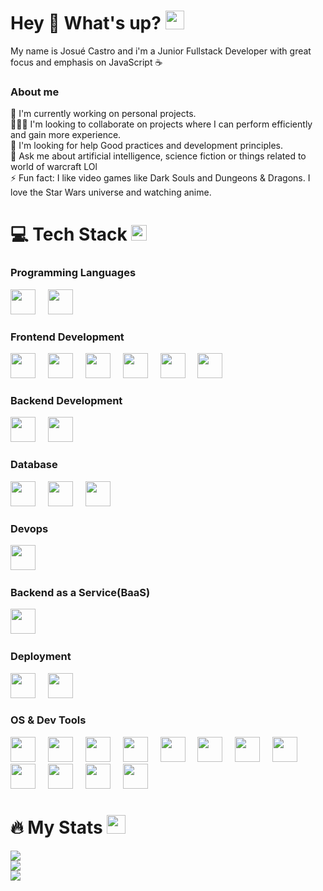 # Hey 👋 What's up? <img src="https://media.giphy.com/media/WUlplcMpOCEmTGBtBW/giphy.gif" width="30">
My name is Josué Castro and i'm a Junior Fullstack Developer with great focus and emphasis on JavaScript ☕
### About me
🔭 I'm currently working on personal projects.<br>🧑‍🤝‍🧑 I'm looking to collaborate on projects where I can perform efficiently and gain more experience.<br>🤝 I'm looking for help Good practices and development principles.<br>💬 Ask me about artificial intelligence, science fiction or things related to world of warcraft LOl<br>⚡ Fun fact: I like video games like Dark Souls and Dungeons & Dragons. I love the Star Wars universe and watching anime.

# 💻 Tech Stack <img src="https://media2.giphy.com/media/QssGEmpkyEOhBCb7e1/giphy.gif?cid=ecf05e47a0n3gi1bfqntqmob8g9aid1oyj2wr3ds3mg700bl&rid=giphy.gif" width ="25">
### Programming Languages
<div align="left">
  <img src="https://cdn.jsdelivr.net/gh/devicons/devicon@latest/icons/javascript/javascript-original.svg" height="40" /> 
  <img width="12 /">
  <img src="https://cdn.jsdelivr.net/gh/devicons/devicon@latest/icons/typescript/typescript-original.svg" height="40" />
  <img width="12 /">
</div>

### Frontend Development
<div align="left">
  <img src="https://cdn.jsdelivr.net/gh/devicons/devicon@latest/icons/html5/html5-original.svg" height="40" />
  <img width="12 /">
  <img src="https://cdn.jsdelivr.net/gh/devicons/devicon@latest/icons/css3/css3-original.svg" height="40" />
  <img width="12 /">
  <img src="https://cdn.jsdelivr.net/gh/devicons/devicon@latest/icons/bootstrap/bootstrap-original.svg" height="40" /> 
  <img width="12 /">
  <img src="https://cdn.jsdelivr.net/gh/devicons/devicon@latest/icons/materialui/materialui-original.svg" height="40" />
  <img width="12 /">
  <img src="https://cdn.jsdelivr.net/gh/devicons/devicon@latest/icons/react/react-original.svg" height="40" />
  <img width="12 /">
  <img src="https://cdn.jsdelivr.net/gh/devicons/devicon@latest/icons/vitejs/vitejs-original.svg" height="40" />
  <img width="12 /">
</div>

### Backend Development
<div align="left">
  <img src="https://cdn.jsdelivr.net/gh/devicons/devicon@latest/icons/nodejs/nodejs-original.svg" height="40" />
  <img width="12 /">
  <img src="https://cdn.jsdelivr.net/gh/devicons/devicon@latest/icons/express/express-original.svg" height="40"  />
  <img width="12 /">
</div>

### Database
<div align="left">
  <img src="https://cdn.jsdelivr.net/gh/devicons/devicon@latest/icons/mongodb/mongodb-original.svg" height="40" />
  <img width="12 /">
  <img src="https://cdn.jsdelivr.net/gh/devicons/devicon@latest/icons/postgresql/postgresql-original.svg" height="40" />
  <img width="12 /">
  <img src="https://cdn.jsdelivr.net/gh/devicons/devicon@latest/icons/prisma/prisma-original.svg" height="40" />
  <img width="12 /">
</div>

### Devops
<div align="left">
  <img src="https://cdn.jsdelivr.net/gh/devicons/devicon@latest/icons/docker/docker-original.svg" height="40" />
  <img width="12 /">
</div>

### Backend as a Service(BaaS)
<div align="left">
  <img src="https://cdn.jsdelivr.net/gh/devicons/devicon@latest/icons/firebase/firebase-original.svg" height="40" />
  <img width="12 /">
</div>
 
### Deployment
<div align="left">
  <img src="https://cdn.jsdelivr.net/gh/devicons/devicon@latest/icons/netlify/netlify-original.svg"  height="40" />
  <img width="12 /">
  <img src="https://cdn.jsdelivr.net/gh/devicons/devicon@latest/icons/railway/railway-original.svg"  height="40" />
  <img width="12 /">
</div>

### OS & Dev Tools
<div align="left">
  <img src="https://cdn.jsdelivr.net/gh/devicons/devicon@latest/icons/linux/linux-original.svg" height="40" />
  <img width="12 /">
  <img src="https://cdn.jsdelivr.net/gh/devicons/devicon@latest/icons/ubuntu/ubuntu-original.svg" height="40" />
  <img width="12 /">
  <img src="https://cdn.jsdelivr.net/gh/devicons/devicon@latest/icons/windows11/windows11-original.svg" height="40" />
  <img width="12 /">
  <img src="https://cdn.jsdelivr.net/gh/devicons/devicon@latest/icons/bash/bash-original.svg" height="40" />
  <img width="12 /">
  <img src="https://cdn.jsdelivr.net/gh/devicons/devicon@latest/icons/powershell/powershell-original.svg" height="40" />
  <img width="12 /">
  <img src="https://cdn.jsdelivr.net/gh/devicons/devicon@latest/icons/markdown/markdown-original.svg" height="40" />
  <img width="12 /">
  <img src="https://cdn.jsdelivr.net/gh/devicons/devicon@latest/icons/npm/npm-original-wordmark.svg" height="40" />
  <img width="12 /">
  <img src="https://cdn.jsdelivr.net/gh/devicons/devicon@latest/icons/git/git-original.svg" height="40" />
  <img width="12 /">
  <img src="https://cdn.jsdelivr.net/gh/devicons/devicon@latest/icons/github/github-original.svg" height="40" />
  <img width="12 /">
  <img src="https://cdn.jsdelivr.net/gh/devicons/devicon@latest/icons/firefox/firefox-original.svg" height="40" />
  <img width="12 /">
  <img src="https://cdn.jsdelivr.net/gh/devicons/devicon@latest/icons/chrome/chrome-original.svg" height="40" />
  <img width="12 /">
  <img src="https://cdn.jsdelivr.net/gh/devicons/devicon@latest/icons/vscode/vscode-original.svg" height="40" />
  <img width="12 /">
</div>

# 🔥 My Stats <img src="https://media.giphy.com/media/iY8CRBdQXODJSCERIr/giphy.gif" width="30px">
![](https://github-readme-stats.vercel.app/api?username=Aleejandro26&theme=monokai&hide_border=false&include_all_commits=true&count_private=true)<br/>
![](https://github-readme-streak-stats.herokuapp.com/?user=Aleejandro26&theme=monokai&hide_border=false)<br/>
![](https://github-readme-stats.vercel.app/api/top-langs/?username=Aleejandro26&theme=monokai&hide_border=false&include_all_commits=true&count_private=true&layout=compact)
